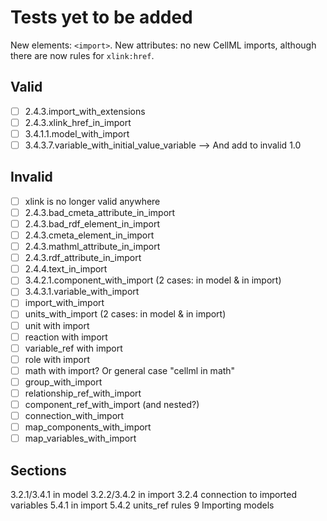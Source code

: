 # Tests yet to be added

New elements: `<import>`.
New attributes: no new CellML imports, although there are now rules for `xlink:href`.

## Valid

- [ ] 2.4.3.import_with_extensions
- [ ] 2.4.3.xlink_href_in_import
- [ ] 3.4.1.1.model_with_import
- [ ] 3.4.3.7.variable_with_initial_value_variable --> And add to invalid 1.0

## Invalid

- [ ] xlink is no longer valid anywhere
- [ ] 2.4.3.bad_cmeta_attribute_in_import
- [ ] 2.4.3.bad_rdf_element_in_import
- [ ] 2.4.3.cmeta_element_in_import
- [ ] 2.4.3.mathml_attribute_in_import
- [ ] 2.4.3.rdf_attribute_in_import
- [ ] 2.4.4.text_in_import
- [ ] 3.4.2.1.component_with_import (2 cases: in model & in import)
- [ ] 3.4.3.1.variable_with_import
- [ ] import_with_import
- [ ] units_with_import (2 cases: in model & in import)
- [ ] unit with import
- [ ] reaction with import
- [ ] variable_ref with import
- [ ] role with import
- [ ] math with import? Or general case "cellml in math"
- [ ] group_with_import
- [ ] relationship_ref_with_import
- [ ] component_ref_with_import (and nested?)
- [ ] connection_with_import
- [ ] map_components_with_import
- [ ] map_variables_with_import

## Sections

3.2.1/3.4.1 <import> in model
3.2.2/3.4.2 <component> in import
3.2.4 connection to imported variables
5.4.1 <units> in import
5.4.2 units_ref rules
9 Importing models
